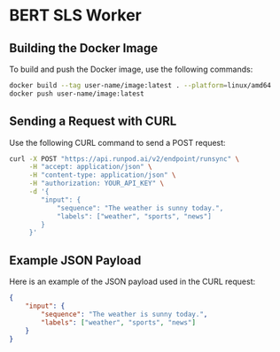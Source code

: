 # BERT SLS Worker

## Building the Docker Image

To build and push the Docker image, use the following commands:

```bash
docker build --tag user-name/image:latest . --platform=linux/amd64
docker push user-name/image:latest
```

## Sending a Request with CURL

Use the following CURL command to send a POST request:

```bash
curl -X POST "https://api.runpod.ai/v2/endpoint/runsync" \
     -H "accept: application/json" \
     -H "content-type: application/json" \
     -H "authorization: YOUR_API_KEY" \
     -d '{
        "input": {
            "sequence": "The weather is sunny today.",
            "labels": ["weather", "sports", "news"]
        }
     }'
```

## Example JSON Payload

Here is an example of the JSON payload used in the CURL request:

```json
{
    "input": {
        "sequence": "The weather is sunny today.",
        "labels": ["weather", "sports", "news"]
    }
}
```
